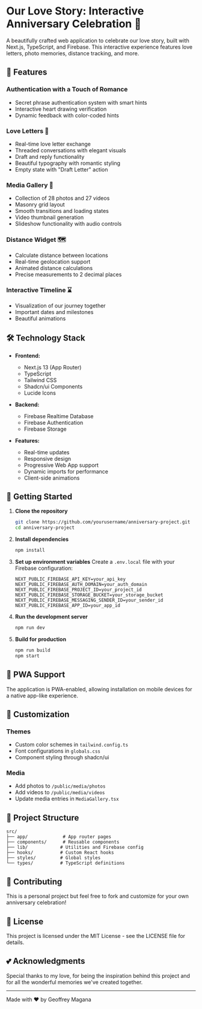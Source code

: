 # Our Love Story: Interactive Anniversary Celebration 💝

A beautifully crafted web application to celebrate our love story, built with Next.js, TypeScript, and Firebase. This interactive experience features love letters, photo memories, distance tracking, and more.

## 🌟 Features

### Authentication with a Touch of Romance
- Secret phrase authentication system with smart hints
- Interactive heart drawing verification
- Dynamic feedback with color-coded hints

### Love Letters 💌
- Real-time love letter exchange
- Threaded conversations with elegant visuals
- Draft and reply functionality
- Beautiful typography with romantic styling
- Empty state with "Draft Letter" action

### Media Gallery 📸
- Collection of 28 photos and 27 videos
- Masonry grid layout
- Smooth transitions and loading states
- Video thumbnail generation
- Slideshow functionality with audio controls

### Distance Widget 🗺️
- Calculate distance between locations
- Real-time geolocation support
- Animated distance calculations
- Precise measurements to 2 decimal places

### Interactive Timeline ⌛
- Visualization of our journey together
- Important dates and milestones
- Beautiful animations

## 🛠️ Technology Stack

- **Frontend:**
  - Next.js 13 (App Router)
  - TypeScript
  - Tailwind CSS
  - Shadcn/ui Components
  - Lucide Icons

- **Backend:**
  - Firebase Realtime Database
  - Firebase Authentication
  - Firebase Storage

- **Features:**
  - Real-time updates
  - Responsive design
  - Progressive Web App support
  - Dynamic imports for performance
  - Client-side animations

## 🚀 Getting Started

1. **Clone the repository**
   ```bash
   git clone https://github.com/yourusername/anniversary-project.git
   cd anniversary-project
   ```

2. **Install dependencies**
   ```bash
   npm install
   ```

3. **Set up environment variables**
   Create a `.env.local` file with your Firebase configuration:
   ```env
   NEXT_PUBLIC_FIREBASE_API_KEY=your_api_key
   NEXT_PUBLIC_FIREBASE_AUTH_DOMAIN=your_auth_domain
   NEXT_PUBLIC_FIREBASE_PROJECT_ID=your_project_id
   NEXT_PUBLIC_FIREBASE_STORAGE_BUCKET=your_storage_bucket
   NEXT_PUBLIC_FIREBASE_MESSAGING_SENDER_ID=your_sender_id
   NEXT_PUBLIC_FIREBASE_APP_ID=your_app_id
   ```

4. **Run the development server**
   ```bash
   npm run dev
   ```

5. **Build for production**
   ```bash
   npm run build
   npm start
   ```

## 📱 PWA Support

The application is PWA-enabled, allowing installation on mobile devices for a native app-like experience.

## 🎨 Customization

### Themes
- Custom color schemes in `tailwind.config.ts`
- Font configurations in `globals.css`
- Component styling through shadcn/ui

### Media
- Add photos to `/public/media/photos`
- Add videos to `/public/media/videos`
- Update media entries in `MediaGallery.tsx`

## 📝 Project Structure

```
src/
├── app/             # App router pages
├── components/      # Reusable components
├── lib/            # Utilities and Firebase config
├── hooks/          # Custom React hooks
├── styles/         # Global styles
└── types/          # TypeScript definitions
```

## 🤝 Contributing

This is a personal project but feel free to fork and customize for your own anniversary celebration!

## 📄 License

This project is licensed under the MIT License - see the LICENSE file for details.

## 💕 Acknowledgments

Special thanks to my love, for being the inspiration behind this project and for all the wonderful memories we've created together.

---

Made with ❤️ by Geoffrey Magana
